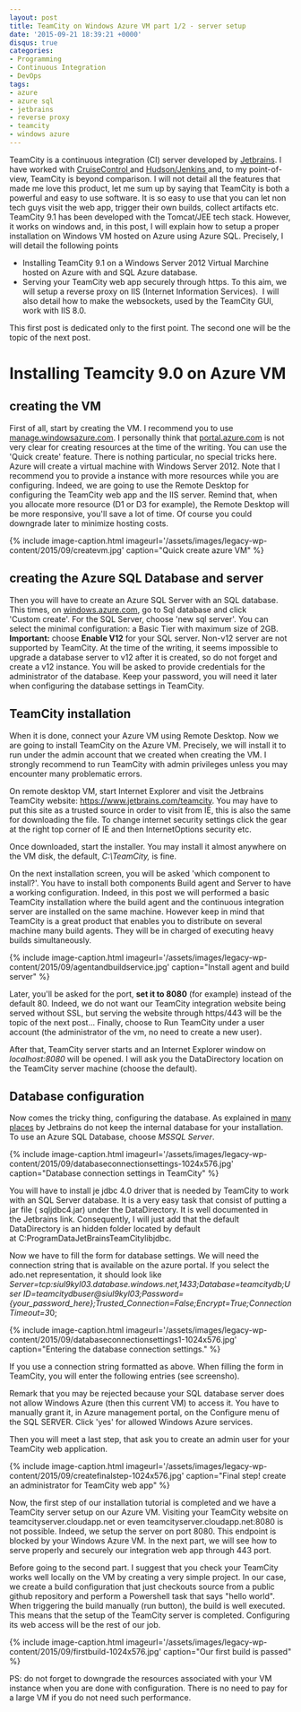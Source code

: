 ```yaml
---
layout: post
title: TeamCity on Windows Azure VM part 1/2 - server setup
date: '2015-09-21 18:39:21 +0000'
disqus: true
categories:
- Programming
- Continuous Integration
- DevOps
tags:
- azure
- azure sql
- jetbrains
- reverse proxy
- teamcity
- windows azure
---
```

TeamCity is a continuous integration (CI) server developed by <a href="https://www.jetbrains.com">Jetbrains</a>. I have worked with <a href="http://www.cruisecontrolnet.org">CruiseControl </a> and <a href="http://jenkins-ci.org">Hudson/Jenkins </a> and, to my point-of-view, TeamCity is beyond comparison. I will not detail all the features that made me&nbsp;love this product, let me&nbsp;sum up by saying that TeamCity is both a powerful and easy to use software. It is so easy to use that you can let non tech guys visit the web app, trigger their own builds, collect artifacts etc.<br />
TeamCity 9.1 has been developed with the Tomcat/JEE tech stack. However, it works on windows and, in this post, I will explain how to setup a proper installation on Windows VM hosted on&nbsp;Azure using Azure SQL. Precisely, I will detail the following points


* Installing TeamCity 9.1 on a Windows Server 2012 Virtual Marchine hosted on Azure with and SQL Azure database.
* Serving your TeamCity web app securely through&nbsp;https. To this aim, we will setup a reverse proxy&nbsp;on IIS (Internet Information Services). &nbsp;I will also detail how to make&nbsp;the websockets, used by the TeamCity GUI, work with IIS 8.0.


This first post is dedicated only to the first point. The second one will be the topic of the next post.

# Installing Teamcity 9.0 on Azure VM
## creating the VM
First of all, start by creating the VM. I recommend you to use <a href="http://manage.windowsazure.com">manage.windowsazure.com</a>. I personally think that <a href="http://portal.azure.com">portal.azure.com</a> is not very clear for creating resources at the time of the writing. You can use the 'Quick create' feature. There is nothing particular, no special tricks here. Azure will create a virtual machine with Windows Server 2012. Note that I recommend you to provide a instance with more resources while you are configuring. Indeed, we are going to use the Remote Desktop for configuring the TeamCity web app and the IIS server. Remind that, when you allocate more resource (D1 or D3 for example), the Remote Desktop will be more responsive, you'll save a lot of time. Of course you could downgrade later to minimize hosting costs.

{% include image-caption.html imageurl='/assets/images/legacy-wp-content/2015/09/createvm.jpg' caption="Quick create azure VM" %}

## creating the Azure SQL Database and server
Then you will have to create an Azure SQL Server with an SQL database. This times, on <a href="http://windows.azure.com">windows.azure.com</a>, go to Sql database and click 'Custom&nbsp;create'. For the SQL Server, choose 'new sql server'. You can select the minimal configuration: a Basic Tier with maximum size of 2GB. <strong>Important:</strong> choose <strong>Enable V12</strong> for your SQL server. Non-v12 server are not supported by TeamCity. At the time of the writing, it seems impossible to upgrade a database server to v12 after it is created, so do not forget and create a v12 instance. You will be asked to provide credentials for the administrator of the database. Keep your password, you will need it later when configuring the database settings in TeamCity.

## TeamCity installation
When it is done, connect your Azure VM using Remote Desktop. Now we are going to install TeamCity on the Azure VM. Precisely, we will install it to run under the admin account that we created when creating the VM. I strongly recommend to run TeamCity with admin privileges unless you may encounter many problematic errors.

On remote desktop VM, start Internet Explorer and visit the Jetbrains TeamCity website:&nbsp;<a href="https://www.jetbrains.com/teamcity">https://www.jetbrains.com/teamcity</a>. You may&nbsp;have to put this site as a trusted source in order to visit from IE, this is also the same for downloading the file. To change internet security settings click the gear at the right top corner of IE and then InternetOptions security etc.

Once downloaded, start the installer. You may install it almost anywhere on the VM disk, the default, <em>C:\TeamCity,</em> is fine.

On the next installation screen, you will be asked 'which component to install?'. You have to install both components Build agent and Server to have a working configuration. Indeed, in this post we will performed a basic TeamCity installation where the build agent and the continuous integration server are installed on the same machine. However keep in mind that TeamCity is a great product that enables you to distribute on several machine many build agents. They will be in charged of executing heavy builds simultaneously.

{% include image-caption.html imageurl='/assets/images/legacy-wp-content/2015/09/agentandbuildservice.jpg' caption="Install agent and build server" %}

Later, you'll be asked for the port, <strong>set it to 8080</strong> (for example) instead of the default 80. Indeed, we do not want our TeamCity integration website being served without SSL, but serving the website through https/443 will be the topic of the next post... Finally, choose to Run TeamCity under a user account (the administrator of the vm, no need to create a new user).

After that, TeamCity server starts and an Internet Explorer window on <em>localhost:8080</em> will be opened. I will ask you the DataDirectory location on the TeamCity server machine (choose the default).

## Database configuration
Now comes the tricky thing, configuring the database. As explained in <a href="https://confluence.jetbrains.com/display/TCD9/Setting+up+an+External+Database">many places</a> by Jetbrains do not keep the internal database for your installation. To use an Azure SQL Database, choose <em>MSSQL Server</em>.

{% include image-caption.html imageurl='/assets/images/legacy-wp-content/2015/09/databaseconnectionsettings-1024x576.jpg' caption="Database connection settings in TeamCity" %}

You will have to install je jdbc 4.0 driver that is needed by TeamCity to work with an SQL Server database. It is a very easy task that consist of putting a jar file ( sqljdbc4.jar) under the DataDirectory. It is well documented in the&nbsp;Jetbrains link. Consequently, I will just add that the default DataDirectory is an hidden folder located by default at&nbsp;C:ProgramDataJetBrainsTeamCitylibjdbc.

Now we have to fill the form for database settings. We will need the connection string that is available on the azure portal. If you select the ado.net representation, it should look like <em>Server=tcp:siul9kyl03.database.windows.net,1433;Database=teamcitydb;User ID=teamcitydbuser@siul9kyl03;Password={your_password_here};Trusted_Connection=False;Encrypt=True;Connection Timeout=3</em>0;

{% include image-caption.html imageurl='/assets/images/legacy-wp-content/2015/09/databaseconnectionsettings1-1024x576.jpg' caption="Entering the database connection settings." %}

If you use a connection string formatted as above. When filling the form in TeamCity, you will enter the following entries (see screensho).

Remark that you may be rejected because your SQL database server does not allow Windows Azure (then this current VM) to access it. You have to manually grant it, in Azure management portal, on the Configure menu of the SQL SERVER. Click 'yes' for allowed Windows Azure services.

Then you will meet a last step, that ask you to create an admin user for your TeamCity web application.

{% include image-caption.html imageurl='/assets/images/legacy-wp-content/2015/09/createfinalstep-1024x576.jpg' caption="Final step! create an administrator for TeamCity web app" %}

Now, the first step&nbsp;of our installation tutorial is completed and we have a TeamCity server setup on our Azure VM. Visiting your TeamCity website on teamcityserver.cloudapp.net or even teamcityserver.cloudapp.net:8080 is not possible. Indeed,&nbsp;we setup the server on port 8080. This endpoint is blocked by your Windows Azure VM. In the next part, we will see how to serve&nbsp;properly and securely our integration web app through 443 port.

Before going to the second part. I suggest that you check your TeamCity works well locally on the VM by creating a very simple project. In our case, we create a build configuration that just checkouts source from a public github repository and perform a Powershell task that says "hello world". When triggering the build manually (run button), the build is well executed. This means that the setup of the TeamCity server is completed. Configuring its web access will be the rest of our job.

{% include image-caption.html imageurl='/assets/images/legacy-wp-content/2015/09/firstbuild-1024x576.jpg' caption="Our first build is passed" %}

PS: do not forget to downgrade the resources associated with your VM instance when you are done with configuration. There is no need to pay&nbsp;for a&nbsp;large VM if you do not need such performance.

